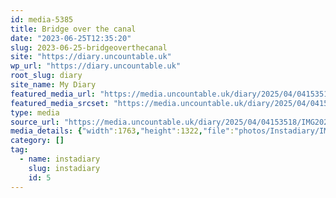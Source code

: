 ```yaml
---
id: media-5385
title: Bridge over the canal
date: "2023-06-25T12:35:20"
slug: 2023-06-25-bridgeoverthecanal
site: "https://diary.uncountable.uk"
wp_url: "https://diary.uncountable.uk"
root_slug: diary
site_name: My Diary
featured_media_url: "https://media.uncountable.uk/diary/2025/04/04153518/IMG20230625133520.webp"
featured_media_srcset: "https://media.uncountable.uk/diary/2025/04/04153518/IMG20230625133520-300x225.webp 300w, https://media.uncountable.uk/diary/2025/04/04153518/IMG20230625133520-1024x768.webp 1024w, https://media.uncountable.uk/diary/2025/04/04153518/IMG20230625133520-150x150.webp 150w, https://media.uncountable.uk/diary/2025/04/04153518/IMG20230625133520-640x480.webp 640w, https://media.uncountable.uk/diary/2025/04/04153518/IMG20230625133520.webp 1763w"
type: media
source_url: "https://media.uncountable.uk/diary/2025/04/04153518/IMG20230625133520.webp"
media_details: {"width":1763,"height":1322,"file":"photos/Instadiary/IMG20230625133520.webp","filesize":162398,"sizes":{"medium":{"file":"IMG20230625133520-300x225.webp","width":300,"height":225,"filesize":27142,"mime_type":"image/webp","source_url":"https://media.uncountable.uk/diary/2025/04/04153518/IMG20230625133520-300x225.webp"},"large":{"file":"IMG20230625133520-1024x768.webp","width":1024,"height":768,"filesize":214506,"mime_type":"image/webp","source_url":"https://media.uncountable.uk/diary/2025/04/04153518/IMG20230625133520-1024x768.webp"},"thumbnail":{"file":"IMG20230625133520-150x150.webp","width":150,"height":150,"filesize":9810,"mime_type":"image/webp","source_url":"https://media.uncountable.uk/diary/2025/04/04153518/IMG20230625133520-150x150.webp"},"mobwidth":{"file":"IMG20230625133520-640x480.webp","width":640,"height":480,"filesize":106470,"mime_type":"image/webp","source_url":"https://media.uncountable.uk/diary/2025/04/04153518/IMG20230625133520-640x480.webp"},"full":{"file":"IMG20230625133520.webp","width":1763,"height":1322,"mime_type":"image/webp","source_url":"https://media.uncountable.uk/diary/2025/04/04153518/IMG20230625133520.webp"}},"image_meta":{"aperture":"0","credit":"","camera":"","caption":"","created_timestamp":"0","copyright":"","focal_length":"0","iso":"0","shutter_speed":"0","title":"","orientation":"0","keywords":[]}}
category: []
tag:
  - name: instadiary
    slug: instadiary
    id: 5
---
```


